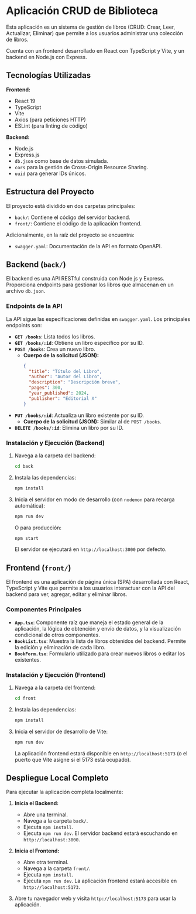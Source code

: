 # Aplicación CRUD de Biblioteca

Esta aplicación es un sistema de gestión de libros (CRUD: Crear, Leer, Actualizar, Eliminar) que permite a los usuarios administrar una colección de libros. 

Cuenta con un frontend desarrollado en React con TypeScript y Vite, y un backend en Node.js con Express.

## Tecnologías Utilizadas

**Frontend:**
*   React 19
*   TypeScript
*   Vite
*   Axios (para peticiones HTTP)
*   ESLint (para linting de código)

**Backend:**
*   Node.js
*   Express.js
*   `db.json` como base de datos simulada.
*   `cors` para la gestión de Cross-Origin Resource Sharing.
*   `uuid` para generar IDs únicos.

## Estructura del Proyecto

El proyecto está dividido en dos carpetas principales:

*   `back/`: Contiene el código del servidor backend.
*   `front/`: Contiene el código de la aplicación frontend.

Adicionalmente, en la raíz del proyecto se encuentra:
*   `swagger.yaml`: Documentación de la API en formato OpenAPI.

## Backend (`back/`)

El backend es una API RESTful construida con Node.js y Express. Proporciona endpoints para gestionar los libros que almacenan en un archivo `db.json`.

### Endpoints de la API

La API sigue las especificaciones definidas en `swagger.yaml`. Los principales endpoints son:

*   **`GET /books`**: Lista todos los libros.
*   **`GET /books/:id`**: Obtiene un libro específico por su ID.
*   **`POST /books`**: Crea un nuevo libro.
    *   **Cuerpo de la solicitud (JSON):**
        ```json
        {
          "title": "Título del Libro",
          "author": "Autor del Libro",
          "description": "Descripción breve",
          "pages": 300,
          "year_published": 2024,
          "publisher": "Editorial X"
        }
        ```
*   **`PUT /books/:id`**: Actualiza un libro existente por su ID.
    *   **Cuerpo de la solicitud (JSON):** Similar al de `POST /books`.
*   **`DELETE /books/:id`**: Elimina un libro por su ID.

### Instalación y Ejecución (Backend)

1.  Navega a la carpeta del backend:
    ```bash
    cd back
    ```
2.  Instala las dependencias:
    ```bash
    npm install
    ```
3.  Inicia el servidor en modo de desarrollo (con `nodemon` para recarga automática):
    ```bash
    npm run dev
    ```
    O para producción:
    ```bash
    npm start
    ```
    El servidor se ejecutará en `http://localhost:3000` por defecto.

## Frontend (`front/`)

El frontend es una aplicación de página única (SPA) desarrollada con React, TypeScript y Vite que permite a los usuarios interactuar con la API del backend para ver, agregar, editar y eliminar libros.

### Componentes Principales

*   **`App.tsx`**: Componente raíz que maneja el estado general de la aplicación, la lógica de obtención y envío de datos, y la visualización condicional de otros componentes.
*   **`BookList.tsx`**: Muestra la lista de libros obtenidos del backend. Permite la edición y eliminación de cada libro.
*   **`BookForm.tsx`**: Formulario utilizado para crear nuevos libros o editar los existentes.

### Instalación y Ejecución (Frontend)

1.  Navega a la carpeta del frontend:
    ```bash
    cd front
    ```
2.  Instala las dependencias:
    ```bash
    npm install
    ```
3.  Inicia el servidor de desarrollo de Vite:
    ```bash
    npm run dev
    ```
    La aplicación frontend estará disponible en `http://localhost:5173` (o el puerto que Vite asigne si el 5173 está ocupado).

## Despliegue Local Completo

Para ejecutar la aplicación completa localmente:

1.  **Inicia el Backend:**
    *   Abre una terminal.
    *   Navega a la carpeta `back/`.
    *   Ejecuta `npm install`.
    *   Ejecuta `npm run dev`. El servidor backend estará escuchando en `http://localhost:3000`.

2.  **Inicia el Frontend:**
    *   Abre otra terminal.
    *   Navega a la carpeta `front/`.
    *   Ejecuta `npm install`.
    *   Ejecuta `npm run dev`. La aplicación frontend estará accesible en `http://localhost:5173`.

3.  Abre tu navegador web y visita `http://localhost:5173` para usar la aplicación.
